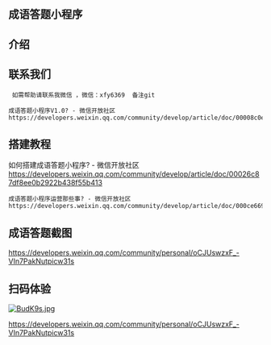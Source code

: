 ## 成语答题小程序

## 介绍



## 联系我们
     
     如需帮助请联系我微信 ，微信：xfy6369  备注git
	
	成语答题小程序V1.0? - 微信开放社区 https://developers.weixin.qq.com/community/develop/article/doc/00008c0ec30240573c2bf593056813
## 搭建教程

如何搭建成语答题小程序? - 微信开放社区 https://developers.weixin.qq.com/community/develop/article/doc/00026c87df8ee0b2922b438f55b413

	成语答题小程序运营那些事? - 微信开放社区 https://developers.weixin.qq.com/community/develop/article/doc/000ce669c40be0e0ff99ee35851413 

 
## 成语答题截图
https://developers.weixin.qq.com/community/personal/oCJUswzxF_-VIn7PakNutpicw31s




## 扫码体验

[![BudK9s.jpg](https://s1.ax1x.com/2020/10/26/BudK9s.jpg)](https://imgchr.com/i/BudK9s)


   
https://developers.weixin.qq.com/community/personal/oCJUswzxF_-VIn7PakNutpicw31s


	  
